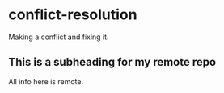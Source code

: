 # conflict-resolution
Making a conflict and fixing it.

## This is a subheading for my remote repo

All info here is remote.
